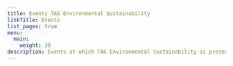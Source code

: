 ```yaml
---
title: Events TAG Environmental Sustainability
linkTitle: Events
list_pages: true
menu:
  main:
    weight: 30
description: Events at which TAG Environmental Sustainability is present
---
```

